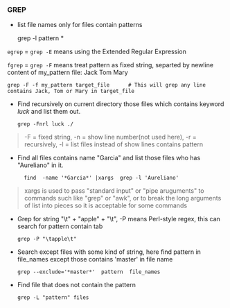 ### GREP ###

* list file names only for files contain patterns

    grep -l pattern *


`egrep` = `grep -E` means using the Extended Regular Expression

`fgrep` = `grep -F` means treat pattern as fixed string, separted by newline
    content of my_pattern file:
        Jack
        Tom
        Mary


    grep -F -f my_pattern target_file      # This will grep any line contains Jack, Tom or Mary in target_file

* Find recursively on current directory those files which contains keyword _luck_ and list them out.

      grep -Fnrl luck ./

>   -F = fixed string, -n = show line number(not used here), -r = recursively, -l = list files instead of show lines contains pattern


* Find all files contains name "Garcia" and list those files who has "Aureliano" in it.

        find  -name '*Garcia*' |xargs  grep -l 'Aureliano'

>   xargs is used to pass "standard input" or "pipe aruguments" to commands such like "grep" or "awk", or to break the long arguments of list into pieces so it is acceptable for some commands


* Grep for string "\t" + "apple" + "\t", -P means Perl-style regex, this can search for pattern contain tab

      grep -P "\tapple\t"


* Search except files with some kind of string, here find pattern in file_names except those contains 'master' in file name

      grep --exclude='*master*'  pattern  file_names


* Find file that does not contain the pattern

      grep -L "pattern" files

